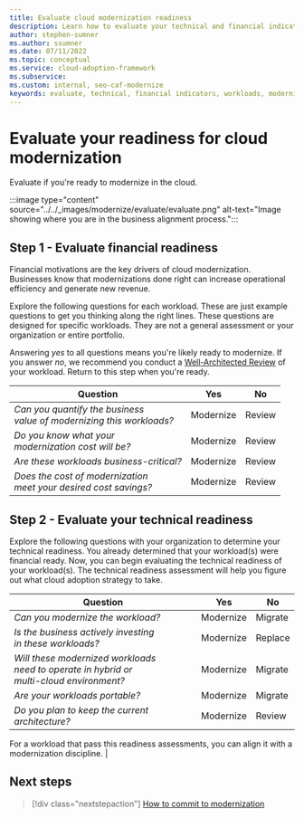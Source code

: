 ```yaml
---
title: Evaluate cloud modernization readiness
description: Learn how to evaluate your technical and financial indicators to determine which workloads you want to modernize during cloud adoption.
author: stephen-sumner
ms.author: ssumner
ms.date: 07/11/2022
ms.topic: conceptual
ms.service: cloud-adoption-framework
ms.subservice:
ms.custom: internal, seo-caf-modernize
keywords: evaluate, technical, financial indicators, workloads, modernize, cloud adoption framework
---
```

<!--Primary Deliverable: CAF/Modernize/Evaluate-Modernization-Options.md​-->
# Evaluate your readiness for cloud modernization

Evaluate if you're ready to modernize in the cloud.

:::image type="content" source="../../_images/modernize/evaluate/evaluate.png" alt-text="Image showing where you are in the business alignment process.":::

## Step 1 - Evaluate financial readiness

Financial motivations are the key drivers of cloud modernization. Businesses know that modernizations done right can increase operational efficiency and generate new revenue.

Explore the following questions for each workload. These are just example questions to get you thinking along the right lines. These questions are designed for specific workloads. They are not a general assessment or your organization or entire portfolio.

Answering *yes* to all questions means you're likely ready to modernize. If you answer *no*, we recommend you conduct a [Well-Architected Review](/assessments/?mode=pre-assessment&session=local) of your workload. Return to this step when you're ready.

|Question|Yes|No|
|--|--|--|
|*Can you quantify the business<br> value of modernizing this workloads?*|Modernize|Review|
*Do you know what your <br>modernization cost will be?*|Modernize<br>|Review|
|*Are these workloads business-critical?*|Modernize|Review|
|*Does the cost of modernization<br> meet your desired cost savings?*|Modernize|Review|

## Step 2 - Evaluate your technical readiness

Explore the following questions with your organization to determine your technical readiness. You already determined that your workload(s) were financial ready. Now, you can begin evaluating the technical readiness of your workload(s). The technical readiness assessment will help you figure out what cloud adoption strategy to take.

|Question|Yes|No|
|--|--|--|
|*Can you modernize the workload?*|Modernize| Migrate|
|*Is the business actively investing<br> in these workloads?*|Modernize|Replace|
|*Will these modernized workloads <br>need to operate in hybrid or<br> multi-cloud environment?* |Modernize|Migrate|
|*Are your workloads portable?*|Modernize|Migrate
|*Do you plan to keep the current architecture?*|Modernize|Review|

For a workload that pass this readiness assessments, you can align it with a modernization discipline.
|

## Next steps

> [!div class="nextstepaction"]
> [How to commit to modernization](commit-to-modernization-plan.md)
